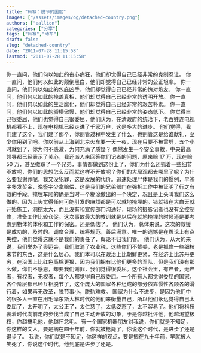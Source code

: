 ```yaml
---
title: "韩寒：脱节的国度"
images: ["/assets/images/og/detached-country.png"]
authors: ["eallion"]
categories: ["分享"]
tags: ["韩寒","动车"]
draft: false
slug: "detached-country"
date: "2011-07-28 11:15:58"
lastmod: "2011-07-28 11:15:58"
---
```


你一直问，他们何以如此的丧心病狂，他们却觉得自己已经非常的克制忍让。
你一直问，他们何以如此的颠倒黑白，他们却觉得自己已经非常的公正坦率。
你一直问，他们何以如此的包庇凶手，他们却觉得自己已经非常的愧对炮友。
你一直问，他们何以如此的掩盖真相，他们却觉得自己已经非常的透明开放。
你一直问，他们何以如此的生活腐化，他们却觉得自己已经非常的艰苦朴素。
你一直问，他们何以如此的骄横傲慢，他们却觉得自己已经非常的姿态低下。
你觉得自己很委屈，他们也觉得自己很委屈，他们认为，在清政府的统治下，老百姓连电视机都看不上，现在电视机已经走进了千家万户，这是多大的进步。
他们觉得，我们建了这个，我们建了那个，你别管过程中发生了什么，也别管这是给谁献礼，至少你用到了吧。你以前从上海到北京火车要一天一夜，现在只要不被雷劈，五个小时就到了，你为何不感激，为何充满了质疑？
偶然发生一个安全事故，中央最高领导都已经表示了关心，我还派人来回答你们记者的问题，原来赔 17 万，现在赔 50 万，甚至撤职了一个兄弟，事情都做到这份上了，你们为什么还抓着一些细节不放呢，你们的思想怎么反而就这样不开放呢？你们的大局观都去哪里了呢？为什么要我谢罪呢，我又没犯罪，这是发展的代价。迅速处理尸体是我们的惯例，早签字多发奖金，晚签字少拿赔偿，这是我们的兄弟部门在强拆工作中被证明了行之有效的手段。掩埋车厢的确是当时一个糊涂做出的一个决定，况且是上头叫我们这么做的。因为上头觉得任何可能引发的麻烦都是可以就地掩埋的。错就错在大白天就开始施工，洞挖太大，而且没有和宣传部门沟通好，现场的摄影记者也没有全控制住，准备工作比较仓促。这次事故最大的教训就是以后在就地掩埋的时候还是要考虑到物体的体积和工作的保密。还是低估了。
他们认为，总体来说，这次的救援是成功的，及时的。调度合理，统筹规范，善后满意。唯一的遗憾是在舆论上有点失控，他们觉得这就不是我们的责任了，舆论不归我们管。
他们认为，从大的来说，我们举办了奥运会，我们取消了农业税，这些你们不赞美，老是抓住一些细枝末节的东西，这是什么居心。我们本可以在政治上比朝鲜更紧，在经济上比苏丹更穷，在治国上比红色高棉更狠，因为我们拥有比他们更多的军队，但是我们没有那么做，你们不感恩，却要我们谢罪，我们觉得很委屈。这个社会里，有产者，无产者，有权者，无权者，每个人都觉得自己很委屈。一个所有人都觉得委屈的国家，各个阶层都已经互相脱节了，这个庞大的国家各种组成的部分依靠惯性各顾各的滑行着，如果再无改革，脱节事小，脱轨难救。
国家为什么不进步，是因为他们中的很多人一直在用毛泽东斯大林时代的他们来衡量自己，所以他们永远觉得自己太委屈了，太开明了，太公正了，太仁慈了，太低姿态了，太不容易了。他们将科技裹着时代向前走的步伐当成了自己主动开放的幻象，于是你越批评他，他越渴望极权，你越搞毛他，他越怀念毛。
有一个国家机器朋友对我说，你们就是不知足，你这样的文人，要是搁在四十年前，你就被枪毙了，你说这个时代，是进步了还是退步了。
我说，你们就是不知足，你这样的观点，要是搁在九十年前，早就被人笑死了，你说这个时代，他到底是进步了还是。
